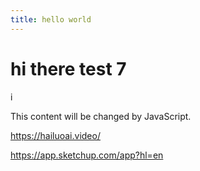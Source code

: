 ```yaml
---
title: hello world
---
```



# hi there test 7
i

<div id="myDiv">This content will be changed by JavaScript.</div>


<https://hailuoai.video/>



<https://app.sketchup.com/app?hl=en>